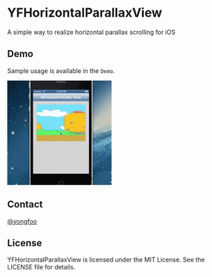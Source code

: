 YFHorizontalParallaxView
========================

A simple way to realize horizontal parallax scrolling for iOS

## Demo

Sample usage is available in the `Demo`.

![](Screen/hp_demo.gif)


## Contact

[@yongfoo](http://weibo.com/11641132)

## License

YFHorizontalParallaxView is licensed under the MIT License. See the LICENSE file for details.

